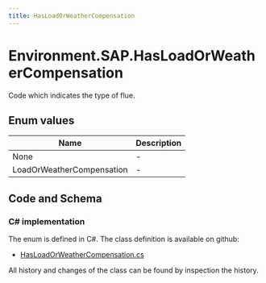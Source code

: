 ```yaml
---
title: HasLoadOrWeatherCompensation
---
```


# Environment.SAP.HasLoadOrWeatherCompensation

Code which indicates the type of flue.

## Enum values

| Name            | Description                                                    |
|-----------------|----------------------------------------------------------------|
| None |  -  |
| LoadOrWeatherCompensation |  -  |


## Code and Schema

### C# implementation

The enum is defined in C#. The class definition is available on github:

- [HasLoadOrWeatherCompensation.cs](https://github.com/BHoM/SAP_Toolkit/blob/develop/SAP_oM/Enums/HasLoadOrWeatherCompensation.cs)

All history and changes of the class can be found by inspection the history.

